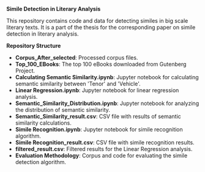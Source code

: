 **Simile Detection in Literary Analysis**

This repository contains code and data for detecting similes in big scale literary texts. It is a part of the thesis for the corresponding paper on simile detection in literary analysis.

**Repository Structure**

- **Corpus_After_selected**: Processed corpus files.
- **Top_100_EBooks**: The top 100 eBooks downloaded from Gutenberg Project.
- **Calculating Semantic Similarity.ipynb**: Jupyter notebook for calculating semantic similarity between 'Tenor' and 'Vehicle'.
- **Linear Regression.ipynb**: Jupyter notebook for linear regression analysis.
- **Semantic_Similarity_Distribution.ipynb**: Jupyter notebook for analyzing the distribution of semantic similarity.
- **Semantic_Similarity_result.csv**: CSV file with results of semantic similarity calculations.
- **Simile Recognition.ipynb**: Jupyter notebook for simile recognition algorithm.
- **Simile Recognition_result.csv**: CSV file with simile recognition results.
- **filtered_result.csv**: Filtered results for the Linear Regression analysis.
- **Evaluation Methodology**: Corpus and code for evaluating the simile detection algorithm.
